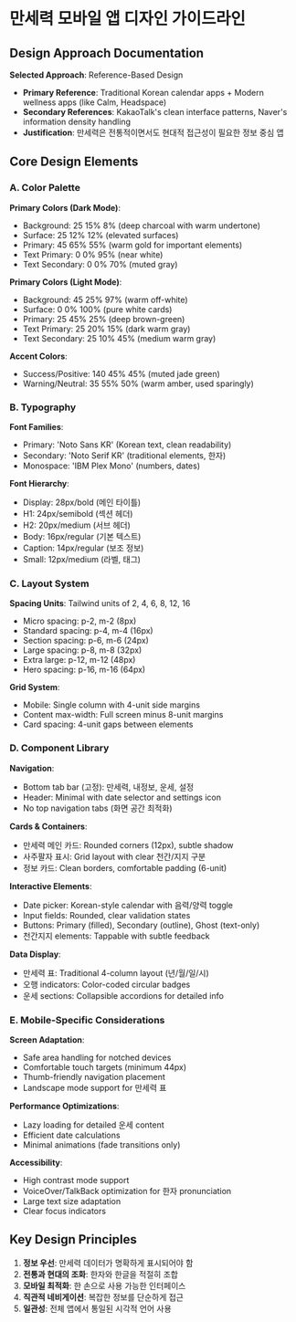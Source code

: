 # 만세력 모바일 앱 디자인 가이드라인

## Design Approach Documentation
**Selected Approach**: Reference-Based Design
- **Primary Reference**: Traditional Korean calendar apps + Modern wellness apps (like Calm, Headspace)
- **Secondary References**: KakaoTalk's clean interface patterns, Naver's information density handling
- **Justification**: 만세력은 전통적이면서도 현대적 접근성이 필요한 정보 중심 앱

## Core Design Elements

### A. Color Palette
**Primary Colors (Dark Mode)**:
- Background: 25 15% 8% (deep charcoal with warm undertone)
- Surface: 25 12% 12% (elevated surfaces)
- Primary: 45 65% 55% (warm gold for important elements)
- Text Primary: 0 0% 95% (near white)
- Text Secondary: 0 0% 70% (muted gray)

**Primary Colors (Light Mode)**:
- Background: 45 25% 97% (warm off-white)
- Surface: 0 0% 100% (pure white cards)
- Primary: 25 45% 25% (deep brown-green)
- Text Primary: 25 20% 15% (dark warm gray)
- Text Secondary: 25 10% 45% (medium warm gray)

**Accent Colors**: 
- Success/Positive: 140 45% 45% (muted jade green)
- Warning/Neutral: 35 55% 50% (warm amber, used sparingly)

### B. Typography
**Font Families**:
- Primary: 'Noto Sans KR' (Korean text, clean readability)
- Secondary: 'Noto Serif KR' (traditional elements, 한자)
- Monospace: 'IBM Plex Mono' (numbers, dates)

**Font Hierarchy**:
- Display: 28px/bold (메인 타이틀)
- H1: 24px/semibold (섹션 헤더)
- H2: 20px/medium (서브 헤더)
- Body: 16px/regular (기본 텍스트)
- Caption: 14px/regular (보조 정보)
- Small: 12px/medium (라벨, 태그)

### C. Layout System
**Spacing Units**: Tailwind units of 2, 4, 6, 8, 12, 16
- Micro spacing: p-2, m-2 (8px)
- Standard spacing: p-4, m-4 (16px)
- Section spacing: p-6, m-6 (24px)
- Large spacing: p-8, m-8 (32px)
- Extra large: p-12, m-12 (48px)
- Hero spacing: p-16, m-16 (64px)

**Grid System**: 
- Mobile: Single column with 4-unit side margins
- Content max-width: Full screen minus 8-unit margins
- Card spacing: 4-unit gaps between elements

### D. Component Library

**Navigation**:
- Bottom tab bar (고정): 만세력, 내정보, 운세, 설정
- Header: Minimal with date selector and settings icon
- No top navigation tabs (화면 공간 최적화)

**Cards & Containers**:
- 만세력 메인 카드: Rounded corners (12px), subtle shadow
- 사주팔자 표시: Grid layout with clear 천간/지지 구분
- 정보 카드: Clean borders, comfortable padding (6-unit)

**Interactive Elements**:
- Date picker: Korean-style calendar with 음력/양력 toggle
- Input fields: Rounded, clear validation states
- Buttons: Primary (filled), Secondary (outline), Ghost (text-only)
- 천간지지 elements: Tappable with subtle feedback

**Data Display**:
- 만세력 표: Traditional 4-column layout (년/월/일/시)
- 오행 indicators: Color-coded circular badges
- 운세 sections: Collapsible accordions for detailed info

### E. Mobile-Specific Considerations

**Screen Adaptation**:
- Safe area handling for notched devices
- Comfortable touch targets (minimum 44px)
- Thumb-friendly navigation placement
- Landscape mode support for 만세력 표

**Performance Optimizations**:
- Lazy loading for detailed 운세 content
- Efficient date calculations
- Minimal animations (fade transitions only)

**Accessibility**:
- High contrast mode support
- VoiceOver/TalkBack optimization for 한자 pronunciation
- Large text size adaptation
- Clear focus indicators

## Key Design Principles
1. **정보 우선**: 만세력 데이터가 명확하게 표시되어야 함
2. **전통과 현대의 조화**: 한자와 한글을 적절히 조합
3. **모바일 최적화**: 한 손으로 사용 가능한 인터페이스
4. **직관적 네비게이션**: 복잡한 정보를 단순하게 접근
5. **일관성**: 전체 앱에서 통일된 시각적 언어 사용